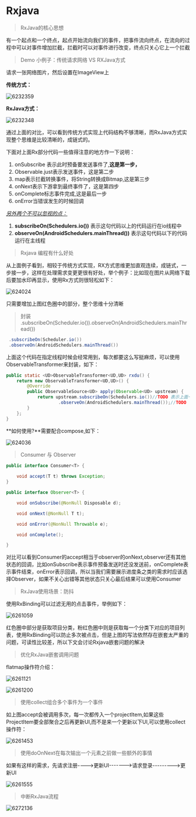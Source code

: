 # Rxjava
> RxJava的核心思想

有一个起点和一个终点，起点开始流向我们的事件，把事件流向终点，在流向的过程中可以对事件增加拦截，拦截时可以对事件进行改变，终点只关心它上一个拦截



> Demo 小例子：传统请求网络 VS  RXJava方式

请求一张网络图片，然后设置在ImageView上

**传统方式：**

![6232359](image/6232359.png)



**RxJava方式：**

![6232348](image/6232348.png)

通过上面的对比，可以看到传统方式实现上代码结构不够清晰，而RxJava方式实现整个思维是比较清晰的，成链式的。

下面对上面Rx部分代码一些值得注意的地方作一下说明：

1. onSubscribe 表示此时预备要发送事件了,**这是第一步，**
2. Observable.just表示发送事件，这是第二步
3. map表示拦截转换事件，将String转换成Bitmap,这是第三步
4. onNext表示下游拿到最终事件了，这是第四步
5. onComplete标志事件完成,这是最后一步
6. onError当错误发生的时候回调



<u>*另外两个不可以忽视的点：*</u>

1. **subscribeOn(Schedulers.io())**  表示这句代码以上的代码运行在io线程中
2. **observeOn(AndroidSchedulers.mainThread())**  表示这句代码以下的代码运行在主线程



> Rxjava 编程有什么好处

从上面例子看到，相较于传统方式实现，RX方式思维更加直观连续，成链式，一步接一步，这样在处理需求变更更很有好处，举个例子：比如现在图片从网络下载后要加水印再显示，使用Rx方式则很轻松如下：

![624024](image/624024.png)

只需要增加上图红色圈中的部分，整个思维十分清晰



> 封装 .subscribeOn(Scheduler.io()).observeOn(AndroidSchedulers.mainThread())

```java
 .subscribeOn(Scheduler.io())
 .observeOn(AndroidSchedulers.mainThread())
```

上面这个代码在指定线程时候会经常用到，每次都要这么写挺麻烦，可以使用ObservableTransformer来封装，如下：

```java
public static <UD>ObservableTransformer<UD,UD> rxdu() {
    return new ObservableTransformer<UD,UD>() {
        @Override
        public ObservableSource<UD> apply(Observable<UD> upstream) {
            return upstream.subscribeOn(Schedulers.io())//TODO 表示上面一节运行在io线程
                    .observeOn(AndroidSchedulers.mainThread());//TODO  下面一节运行在MainThread
        }
    };
}
```

**如何使用?**需要配合compose,如下：

![624036](image/624036.png)



> Consumer 与 Observer

```java
public interface Consumer<T> {
 
    void accept(T t) throws Exception;
}
```



```java
public interface Observer<T> {

    void onSubscribe(@NonNull Disposable d);

    void onNext(@NonNull T t);

    void onError(@NonNull Throwable e);

    void onComplete();

}
```

对比可以看到Consumer的accept相当于observer的onNext,observer还有其他状态的回调，比如onSubscribe表示事件预备发送时还没发送前，onComplete表示事件结束，onError表示回调，所以当我们需要展示进度条之类的需求时应该选择Observer，如果不关心出错等其他状态只关心最后结果可以使用Consumer



> RxJava使用场景：防抖

使用RxBinding可以过滤无用的点击事件，举例如下：

![6261059](image/6261059.png)

红色圈中部分是获取项目分类，粉红色圈中则是获取每一个分类下对应的项目列表，使用RxBinding可以防止多次被点击，但是上图的写法依然存在嵌套太严重的问题，可读性比较差，所以下文会讨论Rxjava嵌套问题的解决





> 优化RxJava嵌套调用问题

flatmap操作符介绍：

![6261121](image/6261121.png)

![6261200](image/6261200.png)



> 使用collect组合多个事件为一个事件	

如上图accept会被调用多次，每一次都传入一个projectItem,如果这些ProjectItem要全部聚合之后再更新UI,而不是来一个更新以下UI,可以使用collect操作符：

![6261453](image/6261453.png)





> 使用doOnNext在每次输出一个元素之前做一些额外的事情

如果有这样的需求，先请求注册---->更新UI------->请求登录--------->更新UI

![6261555](image/6261555.png)



> 中断RxJava流程

![6272136](image/6272136.png)